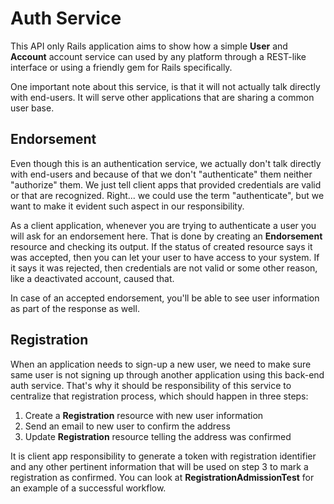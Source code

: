 # Auth Service

This API only Rails application aims to show how a simple **User** and
**Account** account service can used by any platform through a REST-like
interface or using a friendly gem for Rails specifically.

One important note about this service, is that it will not actually talk
directly with end-users. It will serve other applications that are sharing a
common user base.

## Endorsement

Even though this is an authentication service, we actually don't talk directly
with end-users and because of that we don't "authenticate" them neither
"authorize" them. We just tell client apps that provided credentials are valid
or that are recognized. Right... we could use the term "authenticate", but
we want to make it evident such aspect in our responsibility.

As a client application, whenever you are trying to authenticate a user you
will ask for an endorsement here. That is done by creating an **Endorsement**
resource and checking its output. If the status of created resource says it
was accepted, then you can let your user to have access to your system. If it
says it was rejected, then credentials are not valid or some other reason,
like a deactivated account, caused that.

In case of an accepted endorsement, you'll be able to see user information
as part of the response as well.

## Registration

When an application needs to sign-up a new user, we need to make sure same
user is not signing up through another application using this back-end auth
service. That's why it should be responsibility of this service to centralize
that registration process, which should happen in three steps:

  1. Create a **Registration** resource with new user information
  2. Send an email to new user to confirm the address
  3. Update **Registration** resource telling the address was confirmed

It is client app responsibility to generate a token with registration
identifier and any other pertinent information that will be used on step 3
to mark a registration as confirmed. You can look at
**RegistrationAdmissionTest** for an example of a successful workflow.
